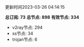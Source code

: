 更新时间2023-03-26 04:14:15

**总订阅: 73**
**总节点: 898**
**有效节点: 334**
- v2ray节点: 294
- ss节点: 34
- trojan节点: 6
